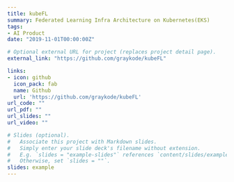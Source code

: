 ```yaml
---
title: kubeFL
summary: Federated Learning Infra Architecture on Kubernetes(EKS)                                       
tags:
- AI Product
date: "2019-11-01T00:00:00Z"

# Optional external URL for project (replaces project detail page).
external_link: "https://github.com/graykode/kubeFL"

links:
- icon: github
  icon_pack: fab
  name: Github
  url: 'https://github.com/graykode/kubeFL'
url_code: ""
url_pdf: ""
url_slides: ""
url_video: ""

# Slides (optional).
#   Associate this project with Markdown slides.
#   Simply enter your slide deck's filename without extension.
#   E.g. `slides = "example-slides"` references `content/slides/example-slides.md`.
#   Otherwise, set `slides = ""`.
slides: example
---
```

